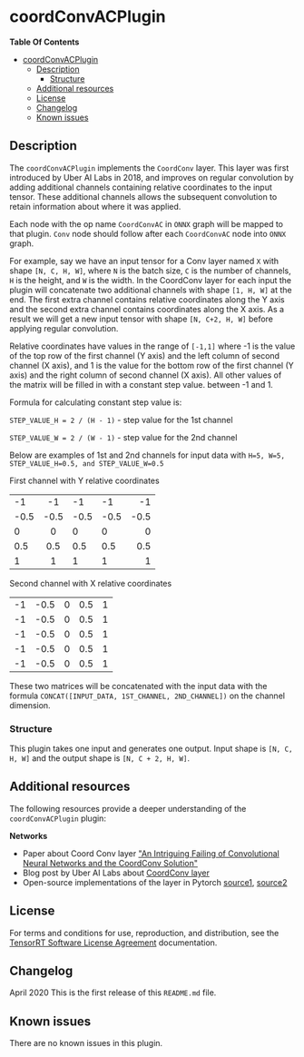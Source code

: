 # coordConvACPlugin

**Table Of Contents**
- [coordConvACPlugin](#coordconvacplugin)
  - [Description](#description)
    - [Structure](#structure)
  - [Additional resources](#additional-resources)
  - [License](#license)
  - [Changelog](#changelog)
  - [Known issues](#known-issues)

## Description

The `coordConvACPlugin` implements the `CoordConv` layer. This layer was first introduced by Uber AI Labs in 2018, and improves on regular convolution by adding additional channels containing relative coordinates to the input tensor. These additional channels allows the subsequent convolution to retain information about where it was applied.

Each node with the op name `CoordConvAC` in `ONNX` graph will be mapped to that plugin. `Conv` node should follow after each `CoordConvAC` node into `ONNX` graph. 

For example, say we have an input tensor for a Conv layer named `X` with shape `[N, C, H, W]`, where `N` is the batch size, `C` is the number of channels, `H` is the height, and `W` is the width. In the CoordConv layer for each input the plugin will concatenate two additional channels with shape `[1, H, W]` at the end. The first extra channel contains relative coordinates along the Y axis and the second extra channel contains coordinates along the X axis. As a result we will get a new input tensor with shape `[N, C+2, H, W]` before applying regular convolution.

Relative coordinates have values in the range of `[-1,1]` where -1 is the value of the top row of the first channel (Y axis) and the left column of second channel (X axis), and 1 is the value for the bottom row of the first channel (Y axis) and the right column of second channel (X axis). All other values of the matrix will be filled in with a constant step value. between -1 and 1.

Formula for calculating constant step value is:

`STEP_VALUE_H = 2 / (H - 1)` - step value for the 1st channel

`STEP_VALUE_W = 2 / (W - 1)` - step value for the 2nd channel

Below are examples of 1st and 2nd channels for input data with `H=5, W=5, STEP_VALUE_H=0.5, and STEP_VALUE_W=0.5`

First channel with Y relative coordinates

| | | | | | 
| ------------- |:-------------:| -----|-------------| -----:|
| -1	| -1	| -1	| -1	| -1 |
| -0.5 | 	-0.5 | 	-0.5 | 	-0.5 | 	-0.5 | 
| 0 | 	0 | 	0 | 	0 | 	0 | 
| 0.5 | 	0.5 | 	0.5 | 	0.5 | 	0.5 | 
| 1 | 	1 | 	1 | 	1 | 	1 | 

Second channel with X relative coordinates

|     |     |     |     |     | 
| ------------- |:-------------:| -----|-------------| -----:|
| -1	| -0.5	| 0	| 0.5	| 1 |
|  -1 | 	-0.5 | 	0 | 	0.5 | 	1 | 
|  -1 | 	-0.5 | 	0 | 	0.5 | 	1 | 
|  -1 | 	-0.5 | 	0 | 	0.5 | 	1 | 
|  -1 | 	-0.5 | 	0 | 	0.5 | 	1 | 

These two matrices will be concatenated with the input data with the formula `CONCAT([INPUT_DATA, 1ST_CHANNEL, 2ND_CHANNEL])` on the channel dimension.

  
### Structure

This plugin takes one input and generates one output. Input shape is `[N, C, H, W]` and the output shape is `[N, C + 2, H, W]`.

## Additional resources

The following resources provide a deeper understanding of the `coordConvACPlugin` plugin:

**Networks**  
- Paper about Coord Conv layer ["An Intriguing Failing of Convolutional Neural Networks and the CoordConv Solution"](https://arxiv.org/abs/1807.03247)    
- Blog post by Uber AI Labs about [CoordConv layer](https://eng.uber.com/coordconv/)
- Open-source implementations of the layer in Pytorch [source1](https://github.com/walsvid/CoordConv), [source2](https://github.com/mkocabas/CoordConv-pytorch)

## License

For terms and conditions for use, reproduction, and distribution, see the [TensorRT Software License Agreement](https://docs.nvidia.com/deeplearning/sdk/tensorrt-sla/index.html) 
documentation.


## Changelog

April 2020
This is the first release of this `README.md` file.


## Known issues

There are no known issues in this plugin.
